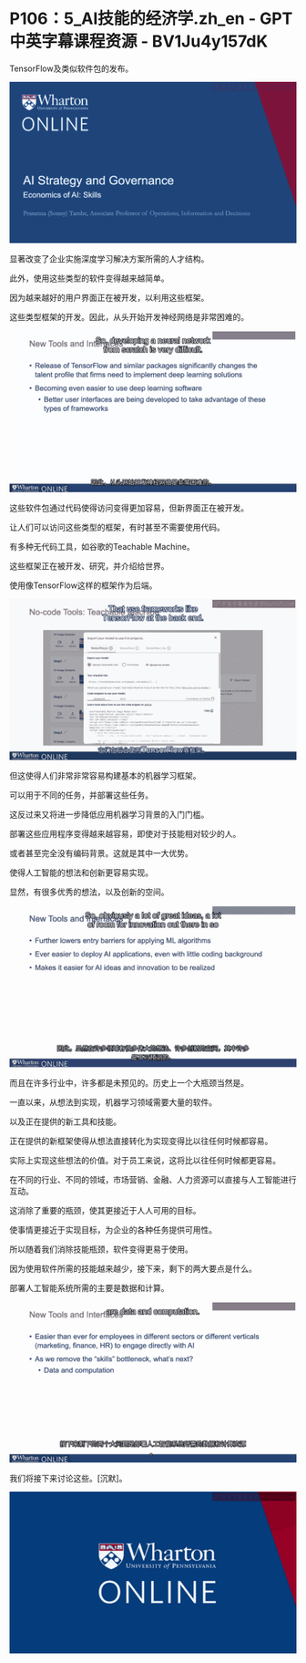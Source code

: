 # P106：5_AI技能的经济学.zh_en - GPT中英字幕课程资源 - BV1Ju4y157dK

TensorFlow及类似软件包的发布。

![](img/746bbeec981f313c39f491d481101228_1.png)

显著改变了企业实施深度学习解决方案所需的人才结构。

此外，使用这些类型的软件变得越来越简单。

因为越来越好的用户界面正在被开发，以利用这些框架。

这些类型框架的开发。因此，从头开始开发神经网络是非常困难的。

![](img/746bbeec981f313c39f491d481101228_3.png)

这些软件包通过代码使得访问变得更加容易，但新界面正在被开发。

让人们可以访问这些类型的框架，有时甚至不需要使用代码。

有多种无代码工具，如谷歌的Teachable Machine。

这些框架正在被开发、研究，并介绍给世界。

使用像TensorFlow这样的框架作为后端。

![](img/746bbeec981f313c39f491d481101228_5.png)

但这使得人们非常非常容易构建基本的机器学习框架。

可以用于不同的任务，并部署这些任务。

这反过来又将进一步降低应用机器学习背景的入门门槛。

部署这些应用程序变得越来越容易，即使对于技能相对较少的人。

或者甚至完全没有编码背景。这就是其中一大优势。

使得人工智能的想法和创新更容易实现。

显然，有很多优秀的想法，以及创新的空间。

![](img/746bbeec981f313c39f491d481101228_7.png)

而且在许多行业中，许多都是未预见的。历史上一个大瓶颈当然是。

一直以来，从想法到实现，机器学习领域需要大量的软件。

以及正在提供的新工具和技能。

正在提供的新框架使得从想法直接转化为实现变得比以往任何时候都容易。

实际上实现这些想法的价值。对于员工来说，这将比以往任何时候都更容易。

在不同的行业、不同的领域，市场营销、金融、人力资源可以直接与人工智能进行互动。

这消除了重要的瓶颈，使其更接近于人人可用的目标。

使事情更接近于实现目标，为企业的各种任务提供可用性。

所以随着我们消除技能瓶颈，软件变得更易于使用。

因为使用软件所需的技能越来越少，接下来，剩下的两大要点是什么。

部署人工智能系统所需的主要是数据和计算。

![](img/746bbeec981f313c39f491d481101228_9.png)

我们将接下来讨论这些。[沉默]。

![](img/746bbeec981f313c39f491d481101228_11.png)
